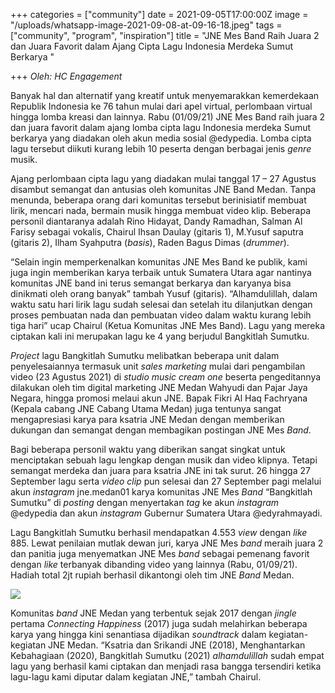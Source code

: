 +++
categories = ["community"]
date = 2021-09-05T17:00:00Z
image = "/uploads/whatsapp-image-2021-09-08-at-09-16-18.jpeg"
tags = ["community", "program", "inspiration"]
title = "JNE Mes Band Raih Juara 2 dan Juara Favorit dalam Ajang Cipta Lagu Indonesia Merdeka Sumut Berkarya "

+++
_Oleh: HC Engagement_

Banyak hal dan alternatif yang kreatif untuk menyemarakkan kemerdekaan Republik Indonesia ke 76 tahun mulai dari apel virtual, perlombaan virtual hingga lomba kreasi dan lainnya. Rabu (01/09/21) JNE Mes Band raih juara 2 dan juara favorit dalam ajang lomba cipta lagu Indonesia merdeka Sumut berkarya yang diadakan oleh akun media sosial @edypedia. Lomba cipta lagu tersebut diikuti kurang lebih 10 peserta dengan berbagai jenis _genre_ musik.

Ajang perlombaan cipta lagu yang diadakan mulai tanggal 17 – 27 Agustus disambut semangat dan antusias oleh komunitas JNE Band Medan. Tanpa menunda, beberapa orang dari komunitas tersebut berinisiatif membuat lirik, mencari nada, bermain musik hingga membuat video klip. Beberapa personil diantaranya adalah Rino Hidayat, Dandy Ramadhan, Salman Al Farisy sebagai vokalis, Chairul Ihsan Daulay (gitaris 1), M.Yusuf saputra (gitaris 2), Ilham Syahputra (_basis_), Raden Bagus Dimas (_drummer_).

“Selain ingin memperkenalkan komunitas JNE Mes Band ke publik, kami juga ingin memberikan karya terbaik untuk Sumatera Utara agar nantinya komunitas JNE band ini terus semangat berkarya dan karyanya bisa dinikmati oleh orang banyak” tambah Yusuf (gitaris). “Alhamdulillah, dalam waktu satu hari lirik lagu sudah selesai dan setelah itu dilanjutkan dengan proses pembuatan nada dan pembuatan video dalam waktu kurang lebih tiga hari” ucap Chairul (Ketua Komunitas JNE Mes Band). Lagu yang mereka ciptakan kali ini merupakan lagu ke 4  yang berjudul Bangkitlah Sumutku.

_Project_ lagu Bangkitlah Sumutku melibatkan beberapa unit dalam penyelesaiannya termasuk unit _sales marketing_ mulai dari pengambilan video (23 Agustus 2021) di _studio music cream one_ beserta pengeditannya dilakukan oleh tim digital marketing JNE Medan Wahyudi dan Pajar Jaya Negara,  hingga promosi melaui akun JNE. Bapak Fikri Al Haq Fachryana (Kepala cabang JNE Cabang Utama Medan) juga tentunya sangat mengapresiasi karya para ksatria JNE Medan dengan memberikan dukungan dan semangat dengan membagikan postingan JNE Mes _Band_.

Bagi beberapa personil waktu yang diberikan sangat singkat untuk menciptakan sebuah lagu lengkap dengan musik dan video klipnya. Tetapi semangat merdeka dan juara para ksatria JNE ini tak surut. 26 hingga 27 September lagu serta _video clip_ pun selesai dan 27 September pagi melalui akun _instagram_ jne.medan01 karya komunitas JNE Mes _Band_ “Bangkitlah Sumutku” di _posting_ dengan menyertakan _tag_ ke akun _instagram_ @edypedia dan akun _instagram_ Gubernur Sumatera Utara @edyrahmayadi.

Lagu Bangkitlah Sumutku berhasil mendapatkan 4.553 _view_ dengan _like_ 885. Lewat penilaian mutlak dewan juri, karya JNE Mes _band_ meraih juara 2 dan panitia juga menyematkan JNE Mes _band_ sebagai pemenang favorit dengan _like_ terbanyak dibanding video yang lainnya (Rabu, 01/09/21). Hadiah total 2jt rupiah berhasil dikantongi oleh tim JNE _Band_ Medan.

![](/uploads/whatsapp-image-2021-09-08-at-09-21-45.jpeg)

Komunitas _band_ JNE Medan yang terbentuk sejak 2017 dengan _jingle_ pertama _Connecting Happiness_ (2017) juga sudah melahirkan beberapa karya yang hingga kini senantiasa dijadikan _soundtrack_ dalam kegiatan-kegiatan JNE Medan. “Ksatria dan Srikandi JNE (2018), Menghantarkan Kebahagiaan (2020), Bangkitlah Sumutku (2021) _alhamdulillah_ sudah empat lagu yang berhasil kami ciptakan dan menjadi rasa bangga tersendiri ketika lagu-lagu kami diputar dalam kegiatan JNE,” tambah Chairul.